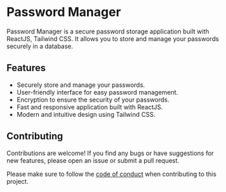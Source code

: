 # Password Manager

Password Manager is a secure password storage application built with ReactJS, Tailwind CSS. It allows you to store and manage your passwords securely in a database.

## Features

- Securely store and manage your passwords.
- User-friendly interface for easy password management.
- Encryption to ensure the security of your passwords.
- Fast and responsive application built with ReactJS.
- Modern and intuitive design using Tailwind CSS.

## Contributing

Contributions are welcome! If you find any bugs or have suggestions for new features, please open an issue or submit a pull request.

Please make sure to follow the [code of conduct](./CODE_OF_CONDUCT.md) when contributing to this project.
